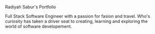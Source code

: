 Radiyah Sabur's Portfolio

Full Stack Software Engineer with a passion for fasion and travel. Who's curiosity has taken a driver seat to creating, learning and exploring the world of software developement.
